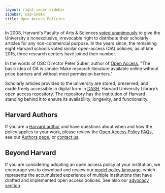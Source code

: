 ```yaml
---
layout: right-inner-sidebar
sidebar: oap-index
title: Open Access Policies
---
```


In 2008, Harvard's Faculty of Arts & Sciences [voted unanimously]({{site.baseurl}}/policies/fas/) to give the University a nonexclusive, irrevocable right to distribute their scholarly articles for any non-commercial purpose. In the years since, the remaining eight Harvard schools voted similar open-access (OA) policies; as of late 2015, three research centers have joined their number.

In the words of OSC Director Peter Suber, author of [Open Access](http://cyber.law.harvard.edu/hoap/Open_Access_%28the_book%29), "The basic idea of OA is simple: Make research literature available online without price barriers and without most permission barriers."

Scholarly articles provided to the university are stored, preserved, and made freely accessible in digital form in [DASH](http://dash.harvard.edu/), Harvard University Library’s open access repository.  The repository has the institution of Harvard standing behind it to ensure its availability, longevity, and functionality.

## Harvard Authors

If you are a [Harvard author]({{site.baseurl}}/authors/) and have questions about when and how the policy applies to your work, please review the [Open Access Policy FAQs]({{site.baseurl}}/policies/faq/), see our [Authors page]({{site.baseurl}}/authors/), or [contact us](mailto:osc@harvard.edu).

## Beyond Harvard

If you are considering adopting an open access policy at your institution, we encourage you to download and review our [model policy language]({{site.baseurl}}/modelpolicy/), which represents the accumulated experience of multiple institutions that have drafted and implemented open access policies. See also our [advocacy section]({{site.baseurl}}/programs/advocacy/).
